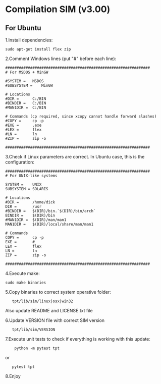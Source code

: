 # Compilation SIM (v3.00)

## For Ubuntu
1.Install dependencies:
```
sudo apt-get install flex zip
```

2.Comment Windows lines (put "#" before each line):
```
################################################################
# For MSDOS + MinGW

#SYSTEM =	MSDOS
#SUBSYSTEM =	MinGW

# Locations
#DIR =		C:/BIN
#BINDIR =	C:/BIN
#MAN1DIR =	C:/BIN

# Commands (cp required, since xcopy cannot handle forward slashes)
#COPY =		cp -p
#EXE =		.exe
#LEX =		flex
#LN =		ln
#ZIP =		zip -o

################################################################
```

3.Check if Linux parameters are correct. In Ubuntu case, this is the configuration:
```
################################################################
# For UNIX-like systems

SYSTEM =	UNIX
SUBSYSTEM =	SOLARIS

# Locations
#DIR =		/home/dick
DIR =		/usr
#BINDIR =	$(DIR)/bin.`$(DIR)/bin/arch`
BINDIR =	$(DIR)/bin
#MAN1DIR =	$(DIR)/man/man1
MAN1DIR =	$(DIR)/local/share/man/man1

# Commands
COPY =		cp -p
EXE =		#
LEX =		flex
LN =		ln
ZIP =		zip -o

################################################################
```

4.Execute make:
```
sudo make binaries
```

5.Copy binaries to correct system operative folder:
```
   tpt/lib/sim/linux|osx|win32
```

Also update README and LICENSE.txt file

6.Update VERSION file with correct SIM version
```
   tpt/lib/sim/VERSION
```

7.Execute unit tests to check if everything is working with this update:
```
    python -m pytest tpt
```

or 

```
   pytest tpt
```

8.Enjoy
